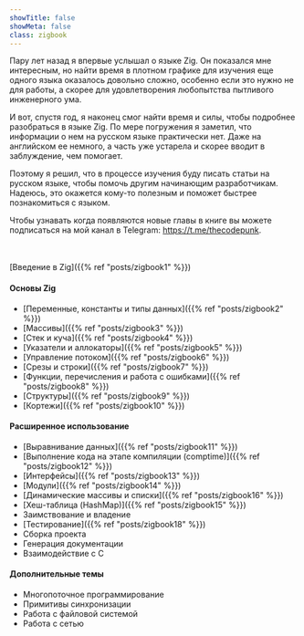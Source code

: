```yaml
---
showTitle: false
showMeta: false
class: zigbook
---
```


Пару лет назад я впервые услышал о языке Zig. Он показался мне интересным, но найти время в плотном графике для изучения еще одного языка оказалось довольно сложно, особенно если это нужно не для работы, а скорее для удовлетворения любопытства пытливого инженерного ума.

И вот, спустя год, я наконец смог найти время и силы, чтобы подробнее разобраться в языке Zig. По мере погружения я заметил, что информации о нем на русском языке практически нет. Даже на английском ее немного, а часть уже устарела и скорее вводит в заблуждение, чем помогает.

Поэтому я решил, что в процессе изучения буду писать статьи на русском языке, чтобы помочь другим начинающим разработчикам. Надеюсь, это окажется кому-то полезным и поможет быстрее познакомиться с языком.

Чтобы узнавать когда появляются новые главы в книге вы можете подписаться на мой канал в Telegram: https://t.me/thecodepunk.
<br>
<br>
<br>


[Введение в Zig]({{% ref "posts/zigbook1" %}})
#### Основы Zig
* [Переменные, константы и типы данных]({{% ref "posts/zigbook2" %}})
* [Массивы]({{% ref "posts/zigbook3" %}})
* [Стек и куча]({{% ref "posts/zigbook4" %}})
* [Указатели и аллокаторы]({{% ref "posts/zigbook5" %}})
* [Управление потоком]({{% ref "posts/zigbook6" %}})
* [Срезы и строки]({{% ref "posts/zigbook7" %}})
* [Функции, перечисления и работа с ошибками]({{% ref "posts/zigbook8" %}})
* [Структуры]({{% ref "posts/zigbook9" %}})
* [Кортежи]({{% ref "posts/zigbook10" %}})

#### Расширенное использование
* [Выравнивание данных]({{% ref "posts/zigbook11" %}})
* [Выполнение кода на этапе компиляции (comptime)]({{% ref "posts/zigbook12" %}})
* [Интерфейсы]({{% ref "posts/zigbook13" %}})
* [Модули]({{% ref "posts/zigbook14" %}})
* [Динамические массивы и списки]({{% ref "posts/zigbook16" %}})
* [Хеш-таблица (HashMap)]({{% ref "posts/zigbook15" %}})
* Заимствование и владение
* [Тестирование]({{% ref "posts/zigbook18" %}})
* Сборка проекта
* Генерация документации
* Взаимодействие с C

#### Дополнительные темы
* Многопоточное программирование
* Примитивы синхронизации
* Работа с файловой системой
* Работа с сетью
